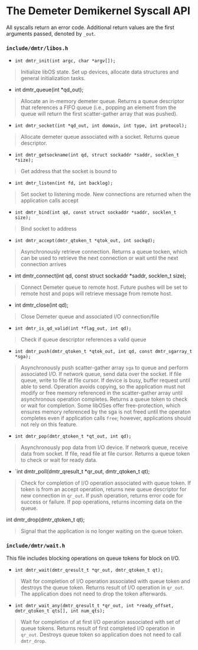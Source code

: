 # The Demeter Demikernel Syscall API

All syscalls return an error code. Additional return values are
the first arguments passed, denoted by `_out`.

### `include/dmtr/libos.h`

* `int dmtr_init(int argc, char *argv[]);`

> Initialize libOS state. Set up devices, allocate data structures and
> general initialization tasks.

* int dmtr_queue(int *qd_out);

> Allocate an in-memory demeter queue. Returns a queue descriptor that
> references a FIFO queue (i.e., popping an element from the queue
> will return the first scatter-gather array that was pushed).

* `int dmtr_socket(int *qd_out, int domain, int type, int protocol);`

>  Allocate demeter queue associated with a socket. Returns queue
>  descriptor.


* `int dmtr_getsockname(int qd, struct sockaddr *saddr, socklen_t *size);`

>  Get address that the socket is bound to


* `int dmtr_listen(int fd, int backlog);`

>  Set socket to listening mode.  New connections are returned when
>  the application calls accept


* `int dmtr_bind(int qd, const struct sockaddr *saddr, socklen_t size);`

>  Bind socket to address


* `int dmtr_accept(dmtr_qtoken_t *qtok_out, int sockqd);`

>  Asynchronously retrieve connection.  Returns a queue tocken, which
>  can be used to retrieve the next connection or wait until the next
>  connection arrives

* int dmtr_connect(int qd, const struct sockaddr *saddr, socklen_t size);

> Connect Demeter queue to remote host.  Future pushes will be set
> to remote host and pops will retrieve message from remote host.

* int dmtr_close(int qd);

> Close Demeter queue and associated I/O connection/file

* `int dmtr_is_qd_valid(int *flag_out, int qd);`

> Check if queue descriptor references a valid queue


* `int dmtr_push(dmtr_qtoken_t *qtok_out, int qd, const dmtr_sgarray_t *sga);`

> Asynchronously push scatter-gather array `sga` to queue and perform
> associated I/O.  If network queue, send data over the socket.  If
> file queue, write to file at file cursor.  If device is busy, buffer
> request until able to send.  Operation avoids copying, so the
> application must not modify or free memory referenced in the
> scatter-gather array until asynchronous operation completes. Returns
> a queue token to check or wait for completion.  Some libOSes offer
> free-protection, which ensures memory referenced by the sga is not
> freed until the operaton completes even if application calls `free`;
> however, applications should not rely on this feature.

* `int dmtr_pop(dmtr_qtoken_t *qt_out, int qd);`

> Asynchronously pop data from I/O device.  If network queue, receive
> data from socket.  If file, read file at file cursor.  Returns a
> queue token to check or wait for ready data.

* `int dmtr_poll(dmtr_qresult_t *qr_out, dmtr_qtoken_t qt);

> Check for completion of I/O operation associated with queue token.
> If token is from an accept operation, returns new queue descriptor
> for new connection in `qr_out`.  If push operation, returns error
> code for success or failure.  If pop operations, returns incoming
> data on the queue.

int dmtr_drop(dmtr_qtoken_t qt);

> Signal that the application is no longer waiting on the queue token.



### `include/dmtr/wait.h`

This file includes blocking operations on queue tokens for block on
I/O.

* `int dmtr_wait(dmtr_qresult_t *qr_out, dmtr_qtoken_t qt);`

> Wait for completion of I/O operation associated with queue token and
> destroys the queue token.  Returns result of I/O operation in
> `qr_out`.  The application does not need to drop the token
> afterwards.


* `int dmtr_wait_any(dmtr_qresult_t *qr_out, int *ready_offset, dmtr_qtoken_t qts[], int num_qts);`

> Wait for completion of at first I/O operation associated with set of
> queue tokens.  Returns result of first completed I/O operation in
> `qr_out`. Destroys queue token so application does not need to call
> `dmtr_drop`.
